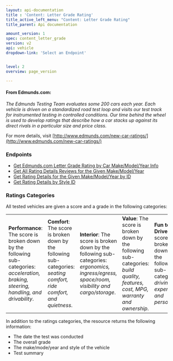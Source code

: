 ```yaml
---
layout: api-documentation
title : 'Content: Letter Grade Rating'
title_active_left_menu: "Content: Letter Grade Rating"
title_parent: Api documentation

amount_version: 1
spec: content_letter_grade
version: v2
api: vehicle
dropdown-link: 'Select an Endpoint'


level: 2
overview: page_version

---
```


#### From Edmunds.com:

*The Edmunds Testing Team evaluates some 200 cars each year. Each vehicle is driven on a standardized road test loop and visits our test track for instrumented testing in controlled conditions. Our time behind the wheel is used to develop ratings that describe how a car stacks up against its direct rivals in a particular size and price class.*

For more details, visit [http://www.edmunds.com/new-car-ratings/](http://www.edmunds.com/new-car-ratings/)

### Endpoints

* [Get Edmunds.com Letter Grade Rating by Car Make/Model/Year Info](/api-documentation/vehicle/content_letter_grade/v2/01_by_mmy/api-description.html)
* [Get All Rating Details Reviews for the Given Make/Model/Year](/api-documentation/vehicle/content_letter_grade/v2/03_ratings_by_make_model_year/api-description.html)
* [Get Rating Details for the Given Make/Model/Year by ID](/api-documentation/vehicle/content_letter_grade/v2/04_rating_details_by_id_make_model_year/api-description.html)
* [Get Rating Details by Style ID](/api-documentation/vehicle/content_letter_grade/v2/05_rating_details_by_style_id/api-description.html)

### Ratings Categories

All tested vehicles are given a score and a grade in the following categories:

| 								| 							| 							| 								| 					|
|:------------------------------|:--------------------------|:--------------------------|:------------------------------|:------------------|
| **Performance**: The score is broken down by the following sub-categories: *acceleration, braking, steering, handling, and drivability*.	| **Comfort**: The score is broken down by the following sub-categories: *seating comfort, ride comfort, and quietness*.		| **Interior**: The score is broken down by the following sub-categories: *ergonomics, ingress/egress, space/room, visibility and cargo/storage*.	| **Value**: The score is broken down by the following sub-categories: *build quality, features, cost, MPG, warranty and ownership*.	| **Fun to Drive**: The score is broken down by the following sub-categories: *driving experience, and personality*.	|

In addition to the ratings categories, the resource returns the following information:

* The date the test was conducted
* The overall grade
* The make/mode/year and style of the vehicle
* Test summary